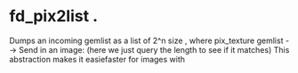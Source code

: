 # fd_pix2list  .

 

 

Dumps an incoming gemlist as a list of 2^n size , where
pix_texture
gemlist -->
Send in an image:
(here we just query the length to see if it matches)
This abstraction makes it easiefaster for images with


 
